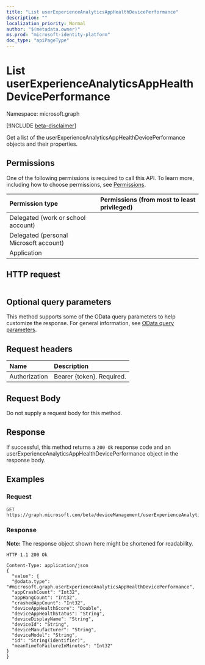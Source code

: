 ```yaml
---
title: "List userExperienceAnalyticsAppHealthDevicePerformance"
description: ""
localization_priority: Normal
author: "$(metadata.owner)"
ms.prod: "microsoft-identity-platform"
doc_type: "apiPageType"
---
```


# List userExperienceAnalyticsAppHealthDevicePerformance

Namespace: microsoft.graph

[!INCLUDE [beta-disclaimer](../../includes/beta-disclaimer.md)]

Get a list of the userExperienceAnalyticsAppHealthDevicePerformance objects and their properties.

## Permissions

One of the following permissions is required to call this API. To learn more, including how to choose permissions, see [Permissions](/graph/permissions-reference).

| Permission type                        | Permissions (from most to least privileged) |
| :------------------------------------- | :------------------------------------------ |
| Delegated (work or school account)     |                                             |
| Delegated (personal Microsoft account) |                                             |
| Application                            |                                             |

## HTTP request

<!-- {
  "blockType": "ignored"
}
-->

```http

```

## Optional query parameters

This method supports some of the OData query parameters to help customize the response. For general information, see [OData query parameters](/graph/query-parameters).

## Request headers

| Name          | Description               |
| :------------ | :------------------------ |
| Authorization | Bearer {token}. Required. |

## Request Body

<!-- Actions and Functions -->

<!-- CRUD Methods -->

Do not supply a request body for this method.

## Response

If successful, this method returns a `200 Ok` response code and an userExperienceAnalyticsAppHealthDevicePerformance object in the response body.

## Examples

### Request

<!-- {
  "blockType": "request",
  "name": "list_userexperienceanalyticsapphealthdeviceperformance"
}
-->

```http
GET https://graph.microsoft.com/beta/deviceManagement/userExperienceAnalyticsAppHealthDevicePerformance/{id}

```

### Response

**Note:** The response object shown here might be shortened for readability.

<!-- {
  "blockType": "response",
  "truncated": true,
  "@odata.type": "microsoft.management.services.api.userExperienceAnalyticsAppHealthDevicePerformance"
}
-->

```http
HTTP 1.1 200 Ok

Content-Type: application/json
{
  "value": {
  "@odata.type": "#microsoft.graph.userExperienceAnalyticsAppHealthDevicePerformance",
  "appCrashCount": "Int32",
  "appHangCount": "Int32",
  "crashedAppCount": "Int32",
  "deviceAppHealthScore": "Double",
  "deviceAppHealthStatus": "String",
  "deviceDisplayName": "String",
  "deviceId": "String",
  "deviceManufacturer": "String",
  "deviceModel": "String",
  "id": "String(identifier)",
  "meanTimeToFailureInMinutes": "Int32"
}
}

```
